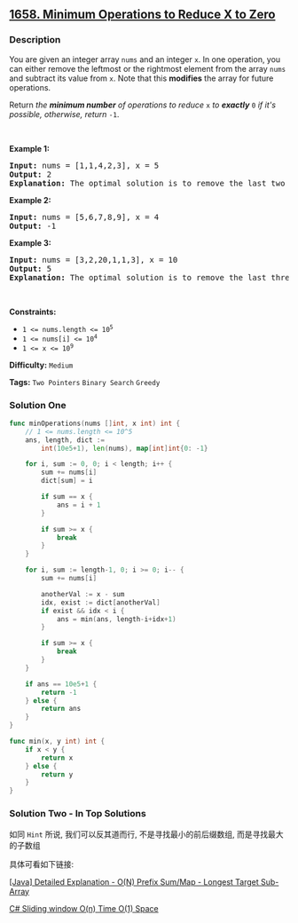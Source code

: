 ## [1658. Minimum Operations to Reduce X to Zero](https://leetcode.com/problems/minimum-operations-to-reduce-x-to-zero/)

### Description

<p>You are given an integer array <code>nums</code> and an integer <code>x</code>. In one operation, you can either remove the leftmost or the rightmost element from the array <code>nums</code> and subtract its value from <code>x</code>. Note that this <strong>modifies</strong> the array for future operations.</p>

<p>Return <em>the <strong>minimum number</strong> of operations to reduce </em><code>x</code> <em>to <strong>exactly</strong></em> <code>0</code> <em>if it&#39;s possible</em><em>, otherwise, return </em><code>-1</code>.</p>

<p>&nbsp;</p>
<p><strong>Example 1:</strong></p>

<pre>
<strong>Input:</strong> nums = [1,1,4,2,3], x = 5
<strong>Output:</strong> 2
<strong>Explanation:</strong> The optimal solution is to remove the last two elements to reduce x to zero.
</pre>

<p><strong>Example 2:</strong></p>

<pre>
<strong>Input:</strong> nums = [5,6,7,8,9], x = 4
<strong>Output:</strong> -1
</pre>

<p><strong>Example 3:</strong></p>

<pre>
<strong>Input:</strong> nums = [3,2,20,1,1,3], x = 10
<strong>Output:</strong> 5
<strong>Explanation:</strong> The optimal solution is to remove the last three elements and the first two elements (5 operations in total) to reduce x to zero.
</pre>

<p>&nbsp;</p>
<p><strong>Constraints:</strong></p>

<ul>
	<li><code>1 &lt;= nums.length &lt;= 10<sup>5</sup></code></li>
	<li><code>1 &lt;= nums[i] &lt;= 10<sup>4</sup></code></li>
	<li><code>1 &lt;= x &lt;= 10<sup>9</sup></code></li>
</ul>

**Difficulty:** `Medium`

**Tags:** `Two Pointers` `Binary Search` `Greedy`

### Solution One

```go
func minOperations(nums []int, x int) int {
	// 1 <= nums.length <= 10^5
	ans, length, dict :=
		int(10e5+1), len(nums), map[int]int{0: -1}

	for i, sum := 0, 0; i < length; i++ {
		sum += nums[i]
		dict[sum] = i

		if sum == x {
			ans = i + 1
		}

		if sum >= x {
			break
		}
	}

	for i, sum := length-1, 0; i >= 0; i-- {
		sum += nums[i]

		anotherVal := x - sum
		idx, exist := dict[anotherVal]
		if exist && idx < i {
			ans = min(ans, length-i+idx+1)
		}

		if sum >= x {
			break
		}
	}

	if ans == 10e5+1 {
		return -1
	} else {
		return ans
	}
}

func min(x, y int) int {
	if x < y {
		return x
	} else {
		return y
	}
}
```

### Solution Two - In Top Solutions

如同 `Hint` 所说, 我们可以反其道而行, 不是寻找最小的前后缀数组, 而是寻找最大的子数组

具体可看如下链接:

[[Java] Detailed Explanation - O(N) Prefix Sum/Map - Longest Target Sub-Array](<https://leetcode.com/problems/minimum-operations-to-reduce-x-to-zero/discuss/935935/Java-Detailed-Explanation-O(N)-Prefix-SumMap-Longest-Target-Sub-Array>)

[C# Sliding window O(n) Time O(1) Space](<https://leetcode.com/problems/minimum-operations-to-reduce-x-to-zero/discuss/935974/C-Sliding-window-O(n)-Time-O(1)-Space>)
